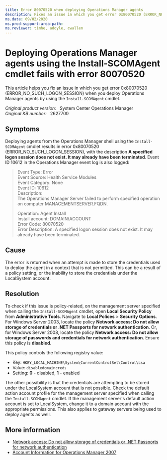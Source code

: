 ```yaml
---
title: Error 80070520 when deploying Operations Manager agents
description: Fixes an issue in which you get error 0x80070520 (ERROR_NO_SUCH_LOGON_SESSION) when you deploy Operations Manager agents by using the Install-SCOMAgent cmdlet.
ms.date: 09/02/2020
ms.prod-support-area-path:
ms.reviewer: timhe, adoyle, cwallen
---
```

# Deploying Operations Manager agents using the Install-SCOMAgent cmdlet fails with error 80070520

This article helps you fix an issue in which you get error 0x80070520 (ERROR_NO_SUCH_LOGON_SESSION) when you deploy Operations Manager agents by using the `Install-SCOMAgent` cmdlet.

_Original product version:_ &nbsp; System Center Operations Manager  
_Original KB number:_ &nbsp; 2627700

## Symptoms

Deploying agents from the Operations Manager shell using the `Install-SCOMAgent` cmdlet results in error 0x80070520 (ERROR_NO_SUCH_LOGON_SESSION), with the description **A specified logon session does not exist. It may already have been terminated**. Event ID 10612 in the Operations Manager event log is also logged:

> Event Type: Error  
> Event Source: Health Service Modules  
> Event Category: None  
> Event ID: 10612  
> Description:  
> The Operations Manager Server failed to perform specified operation on computer MANAGEMENTSERVER.FQDN.
>
> Operation: Agent Install  
> Install account: DOMAIN\ACCOUNT  
> Error Code: 80070520  
> Error Description: A specified logon session does not exist. It may already have been terminated.

## Cause

The error is returned when an attempt is made to store the credentials used to deploy the agent in a context that is not permitted. This can be a result of a policy setting, or the inability to store the credentials under the LocalSystem account.

## Resolution

To check if this issue is policy-related, on the management server specified when calling the `Install-SCOMAgent` cmdlet, open **Local Security Policy** from **Administrative Tools**. Navigate to **Local Polices** > **Security Options**. For Windows Server 2003, locate the policy **Network access: Do not allow storage of credentials or .NET Passports for network authentication**. Or, for Windows Server 2008, locate the policy **Network access: Do not allow storage of passwords and credentials for network authentication**. Ensure this policy is **disabled**.

This policy controls the following registry value:

- Key: `HKEY_LOCAL_MACHINE\System\CurrentControlSet\Control\Lsa`
- Value: `disabledomaincreds`
- Setting: **0** - disabled, **1** - enabled

The other possibility is that the credentials are attempting to be stored under the LocalSystem account that is not possible. Check the default action account profile for the management server specified when calling the `Install-SCOMAgent` cmdlet. If the management server's default action account is set to LocalSystem, change it to a domain account with the appropriate permissions. This also applies to gateway servers being used to deploy agents as well.

## More information

- [Network access: Do not allow storage of credentials or .NET Passports for network authentication](/previous-versions/windows/it-pro/windows-server-2003/cc779377(v=ws.10))
- [Account Information for Operations Manager 2007](/previous-versions/system-center/operations-manager-2007-r2/bb735419(v=technet.10))

